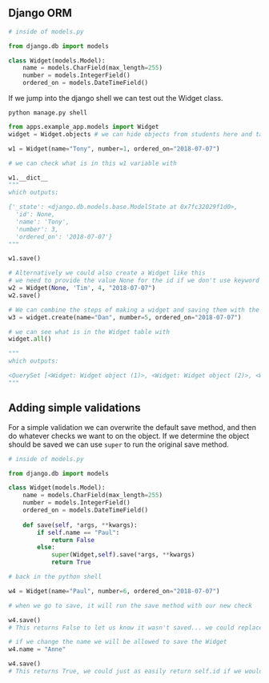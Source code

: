## Django ORM

```python
# inside of models.py

from django.db import models

class Widget(models.Model):
    name = models.CharField(max_length=255)
    number = models.IntegerField()
    ordered_on = models.DateTimeField()
```

If we jump into the django shell we can test out the Widget class.

```shell
python manage.py shell
```

```python
from apps.example_app.models import Widget
widget = Widget.objects # we can hide objects from students here and talk about what it does in a later (optional) section

w1 = Widget(name="Tony", number=1, ordered_on="2018-07-07")

# we can check what is in this w1 variable with

w1.__dict__
"""
which outputs:

{'_state': <django.db.models.base.ModelState at 0x7fc32029f1d0>,
  'id': None,
  'name': 'Tony',
  'number': 3,
  'ordered_on': '2018-07-07'}
"""

w1.save()

# Alternatively we could also create a Widget like this
# we need to provide the value None for the id if we don't use keyword value pairs
w2 = Widget(None, 'Tim', 4, "2018-07-07")
w2.save()

# We can combine the steps of making a widget and saving them with the create method
w3 = widget.create(name="Dan", number=5, ordered_on="2018-07-07")

# we can see what is in the Widget table with 
widget.all()

"""
which outputs:

<QuerySet [<Widget: Widget object (1)>, <Widget: Widget object (2)>, <Widget: Widget object (3)>]>
"""

```

## Adding simple validations

For a simple validation we can overwrite the default save method, and then do whatever checks we want to on the object. If we determine the object should be saved we can use ```super``` to run the original save method.

```python
# inside of models.py

from django.db import models

class Widget(models.Model):
    name = models.CharField(max_length=255)
    number = models.IntegerField()
    ordered_on = models.DateTimeField()
    
    def save(self, *args, **kwargs):
        if self.name == "Paul":
            return False
        else:
            super(Widget,self).save(*args, **kwargs)
            return True
```

```python
# back in the python shell

w4 = Widget(name="Paul", number=6, ordered_on="2018-07-07")

# when we go to save, it will run the save method with our new check

w4.save()
# This returns False to let us know it wasn't saved... we could replace this with a dictionary of errors if we like

# if we change the name we will be allowed to save the Widget
w4.name = "Anne"

w4.save()
# This returns True, we could just as easily return self.id if we would prefer to have that returned
```

